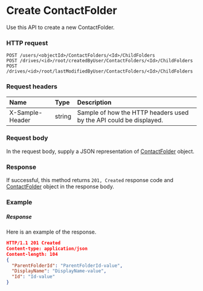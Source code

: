 # Create ContactFolder

Use this API to create a new ContactFolder.
### HTTP request
```http
POST /users/<objectId>/ContactFolders/<Id>/ChildFolders
POST /drives/<id>/root/createdByUser/ContactFolders/<Id>/ChildFolders
POST /drives/<id>/root/lastModifiedByUser/ContactFolders/<Id>/ChildFolders

```
### Request headers
| Name       | Type | Description|
|:---------------|:--------|:----------|
| X-Sample-Header  | string  | Sample of how the HTTP headers used by the API could be displayed.|

### Request body
In the request body, supply a JSON representation of [ContactFolder](../resources/contactfolder.md) object.


### Response
If successful, this method returns `201, Created` response code and [ContactFolder](../resources/contactfolder.md) object in the response body.

### Example
##### Response
Here is an example of the response.
```json
HTTP/1.1 201 Created
Content-type: application/json
Content-length: 104
{
  "ParentFolderId": "ParentFolderId-value",
  "DisplayName": "DisplayName-value",
  "Id": "Id-value"
}
```

<!-- uuid: 359d2ea9-a735-4598-8da2-807f5cd727ff
2015-10-09 16:05:01 UTC -->